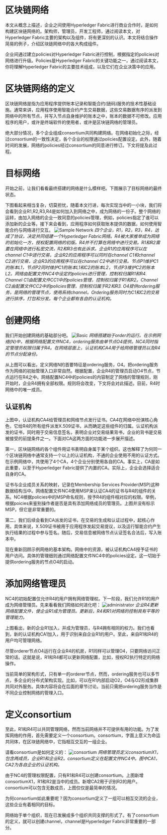 # 区块链网络

本文从概念上描述，企业之间使用Hyperledger Fabric进行商业合作时，是如何构建区块链网络的。架构师，管理员，开发工程师，通过阅读本文，对Hyperledger Fabric主要的架构以及组件，将有更深刻的认识。本文将结合操作简易的例子，介绍区块链网络中的各大构成组件。

企业间通过建立policies对Hyperledger Fabric进行控制，根据指定的policies对网络进行升级。Policies是Hyperledger Fabric的关键功能之一，通过阅读本文，你将理解Hyperledger Fabric的主要技术组成，以及它们在企业决策中的应用。

# 区块链网络的定义

区块链网络是指为应用程序提供账本记录和智能合约(链码)服务的技术性基础设施。通常来讲，应用程序使用智能合约产生交易数据，这些交易数据有序的派发到网络中的所有节点，并写入节点自身维护的账本之中，账本的数据不可修改。应用程序的用户，或许是终端软件的使用者，或许是区块链网络的管理员。

绝大部分情况，多个企业组成consortium共同构建网络。在网络初始化之际，经过consortium的一致性决定，各个企业的权限通过policies配置设定。此外，随着时间的发展，网络的policies经过consortium的同意进行修订。下文将提及此过程。

# 目标网络

开始之前，让我们看看最终搭建的网络是什么模样吧。下图展示了目标网络的最终状态。

下图看起来相当复杂，切莫担忧，随着本文行进，每次实现当中的一小块，我们将会看到企业R1,R2,R3,R4是如何加入到网络之中，成为网络的一份子。整个网络的运转，由加入网络的企业一致同意的policies管理，例如，policies指定了谁可以添加新的企业等。接下来会看到，应用程序如何获取账本提供的数据，如何使用智能合约与网络进行交互。
![Sample Network](https://hyperledger-fabric.readthedocs.io/en/latest/_images/network.diagram.1.png)
*四个企业，R1，R2，R3，R4，达成了协议，决定共同组建一个Hyperledger Fabric网络。R4被大家推举成为网络的初始化一方，授权配置网络的初版。R4并不打算在网络中进行交易。R1和R2需要在网络中进行私密交流，R2和R3也有此诉求。企业R1的应用程序可以在channel C1中进行交易，企业R2的应用程序可以同时在channel C1和channel C2进行交易，企业R3的应用程序可以在channel C2中进行交易。节点P1维护C1的账本L1，节点P2同时维护C1的账本L1和C2的账本L2，节点P3维护C2的账本L2。网络由配置文件NC4中设定的policies进行管理，控制权归属R1和R4. Channel C1由配置文件CC1中的policies管理，控制权归属于R1和R2。Channel C2由配置文件CC2中的policies管理，控制权归属于R2和R3. O4提供ordering服务，是网络的管理节点，使用系统channel。Ordering服务同时为C1和C2的交易进行排序，打包和分发。每个企业都有各自的认证机构。*

# 创建网络

我们开始创建网络的基础部分吧。
![Basic ](https://hyperledger-fabric.readthedocs.io/en/latest/_images/network.diagram.2.png)
*网络搭建始于order的运行。在示例网络(N)中，根据网络配置文件NC4，ordering服务由单节点O4提供。NC4同时指定管理员权限归属于R4。在网络层面上，认证机构CA4用于给网络管理员以及R4的节点分配身份。*

从上图可以看出，定义网络N的首要特征是ordering服务，O4。把ordering服务作为网络的初始管理入口非常自然。根据配置，企业R4的管理员启动O4节点，节点运行在R4之中。网络配置NC4中的policies的内容制定了网络的管理规则，刚开始时，企业R4拥有全部权限。规则将会改变，下文将会对此描述。目前，R4时网络中的唯一成员。

## 认证机构

上图中，认证机构CA4给管理员和网络节点发行证书。CA4在网络中扮演核心角色，它给R4的所有组件派发X.509证书，从而确定这些组件的归属。认证机构派发的证书，同时用于交易信息签名，表明企业对交易结果背书，企业的背书是交易被接受的前提条件之一。下面对CA这两方面的功能进一步展开描述。

第一，区块链网络的各个组件用证书表明自身属于某个组织。这也解释了为何同一个区块链网络中通常支持一个以上的认证机构，不通的企业使用不用的认证方式。在示例网络中，共使用了4个CA，4个企业分别使用各自的CA。事实上，CA是如此重要，以至于Hyperledger Fabric提供了内置的CA。实际上，企业会选择适合自身的CA。

证书与企业成员关系的映射，记录在Membership Services Provider(MSP)这种数据结构当中。网络配置文件NC4使用MSP来认证CA4的证书与R4的组件的关系。NC4根据policies中的MSP命名规则，授予R4的组件相对应的权限。举例，根据poicies来鉴别操作者是否是具有添加网络成员的管理员。上图并没有标示MSP，但它是非常重要的。

第二，我们后续会看到CA派发的证书，在交易的生成和认证过程中，起核心作用。具体来说，X.509证书被用于应用程序发起交易提议，以及运行智能合约产生执行结果的过程中参与签名。随后，交易信息被网络节点认证签名合法后，写入账本中。

现在重新回顾示例网络的基本架构。网络中的资源，被认证机构CA4授予证书的用户访问。具体的管理细则通过网络配置文件NC4中的policies设定。这一切始于提供ordering服务的节点O4的启动。

# 添加网络管理员

NC4的初始配置仅允许R4的用户拥有网络管理权。下一阶段，我们允许R1的用户成为网络管理员。先来看看我们网络如何进化吧：
![administrator](https://hyperledger-fabric.readthedocs.io/en/latest/_images/network.diagram.2.1.png)
*企业R4更新网络配置文件，使企业R1成为管理员。更新后，R4和R1对网络的控制具有平等的管理能力。*

上图看出，新的企业R1加入，并成为管理员，与R4拥有相同的权力。我们也看到，新的认证机构CA1加入，用于识别来自企业R1的用户。至此，来自R1和R4的用户均可管理网络。

尽管orderer节点O4运行在企业R4的机房，R1同样可以管理O4，只要网络访问正常的话。这就是说，R1和R4都可以更新网络配置，比如，授权R2执行特定的网络操作。

当前简单的架构形式，只有单一的orderer节点，然而，ordering服务也可以多节点，多企业的分布式架构实现。比如，可以在R1内部启动O2，O4与O2形成集群共同对外服务。具体内容将会在后面的章节讨论。当前只需把ordering服务当作是不同企业控制网络的管理入口。

# 定义consortium

至此，R1和R4可以共同管理网络，然而当前网络并不可提供有用的功能。为了发挥网络的作用，首先需要定义一个consortium。consortium，字面上意义为命运共同体，在区块链网络中，它指相互交互的一组企业。

请看consortium是如何定义的：
![consortium](https://hyperledger-fabric.readthedocs.io/en/latest/_images/network.diagram.3.png)
*网络管理员定义consortiumX1，包含两成员，企业R1和企业R2。consortium定义在配置文件NC4中。图中CA1，CA2为各自企业的认证机构。*

由于NC4的管理权限配置，只有R1和R4可以创建consortium。上图新增consortiumX1，R1和R2是当中的成员。新增CA2用于识别R2的用户。consortium可以包含无数成员，上图仅仅是最简单的情况。

为何consortium如此重要呢？因为consortium定义了一组可以相互交流的企业，这些企业有着相同的目标。

网络始于单个组织，现在已发展成多个组织共同支撑的形式了。有了consortium的定义，就可以创建channel，channel是Hyperledger Fabric非常重要的一部分。